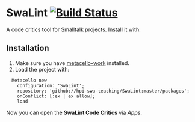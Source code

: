 SwaLint [![Build Status](https://travis-ci.org/hpi-swa-teaching/SwaLint.svg?branch=develop)](https://travis-ci.org/hpi-swa-teaching/SwaLint)
===================
A code critics tool for Smalltalk projects. Install it with:

## Installation

1. Make sure you have [metacello-work](https://github.com/dalehenrich/metacello-work) installed.
2. Load the project with:
```Smalltalk
  Metacello new
    configuration: 'SwaLint';
    repository: 'github://hpi-swa-teaching/SwaLint:master/packages';
    onConflict: [:ex | ex allow];
    load
```
Now you can open the **SwaLint Code Critics** via *Apps*.
